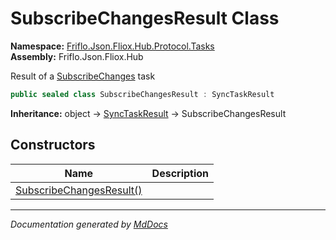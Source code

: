 ﻿<!--  
  <auto-generated>   
    The contents of this file were generated by a tool.  
    Changes to this file may be list if the file is regenerated  
  </auto-generated>   
-->

# SubscribeChangesResult Class

**Namespace:** [Friflo.Json.Fliox.Hub.Protocol.Tasks](../index.md)  
**Assembly:** Friflo.Json.Fliox.Hub

Result of a [SubscribeChanges](../SubscribeChanges/index.md) task

```csharp
public sealed class SubscribeChangesResult : SyncTaskResult
```

**Inheritance:** object → [SyncTaskResult](../SyncTaskResult/index.md) → SubscribeChangesResult

## Constructors

| Name                                              | Description |
| ------------------------------------------------- | ----------- |
| [SubscribeChangesResult()](constructors/index.md) |             |

___

*Documentation generated by [MdDocs](https://github.com/ap0llo/mddocs)*
